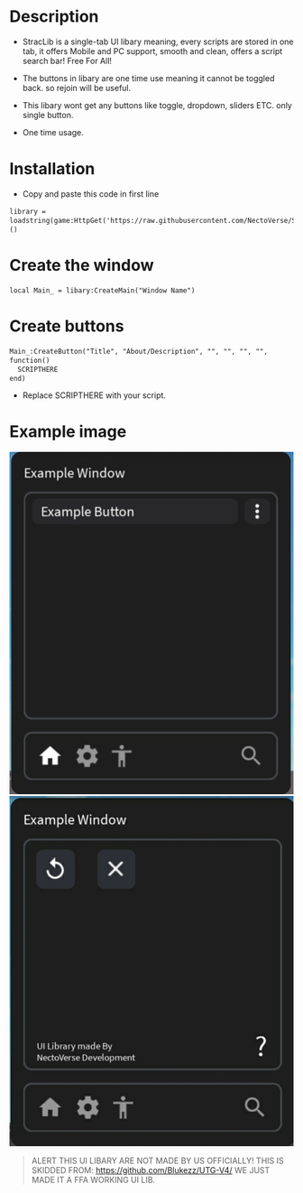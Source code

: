 # Description
- StracLib is a single-tab UI libary meaning, every scripts are stored in one tab, it offers Mobile and PC support, smooth and clean, offers a  script search bar! Free For All!

- The buttons in libary are one time use meaning it cannot be toggled back. so rejoin will be useful.
- This libary wont get any buttons like toggle, dropdown, sliders ETC. only single button.
- One time usage.

# Installation
- Copy and paste this code in first line
```
library = loadstring(game:HttpGet('https://raw.githubusercontent.com/NectoVerse/StracLib/refs/heads/main/StracLib.lua'))()
```

# Create the window
```
local Main_ = libary:CreateMain("Window Name")
```

# Create buttons
```
Main_:CreateButton("Title", "About/Description", "", "", "", "", function()
  SCRIPTHERE
end)
```
- Replace SCRIPTHERE with your script.

# Example image
![example main tab](https://github.com/EngineLibraryX/StracLib/blob/main/Images/Main%20tab.png)
![example settings tab](https://github.com/EngineLibraryX/StracLib/blob/main/Images/Settings%20tab.png)

> ALERT
> THIS UI LIBARY ARE NOT MADE BY US OFFICIALLY!
> THIS IS SKIDDED FROM: https://github.com/Blukezz/UTG-V4/
> WE JUST MADE IT A FFA WORKING UI LIB.
